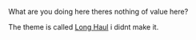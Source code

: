 What are you doing here theres nothing of value here?

The theme is called [Long Haul](http://brianmaierjr.com/long-haul/) i didnt make it.

